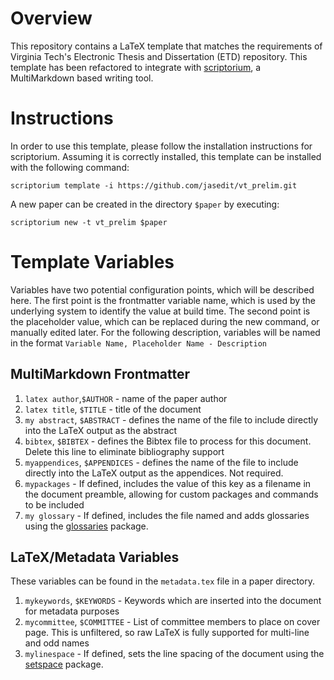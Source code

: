 # Overview

This repository contains a LaTeX template that matches the requirements of Virginia Tech's Electronic Thesis and Dissertation (ETD) repository. This template has been refactored to integrate with [scriptorium](https://github.com/jasedit/scriptorium), a MultiMarkdown based writing tool.

# Instructions

In order to use this template, please follow the installation instructions for scriptorium. Assuming it is correctly installed, this template can be installed with the following command:

```
scriptorium template -i https://github.com/jasedit/vt_prelim.git
```

A new paper can be created in the directory `$paper` by executing:

```
scriptorium new -t vt_prelim $paper
```

# Template Variables

Variables have two potential configuration points, which will be described here. The first point is the frontmatter variable name, which is used by the underlying system to identify the value at build time. The second point is the placeholder value, which can be replaced during the new command, or manually edited later. For the following description, variables will be named in the format `Variable Name, Placeholder Name - Description`

## MultiMarkdown Frontmatter
1. `latex author`,`$AUTHOR` - name of the paper author
2. `latex title`, `$TITLE` - title of the document
3. `my abstract`, `$ABSTRACT` - defines the name of the file to include directly into the LaTeX output as the abstract
4. `bibtex`, `$BIBTEX` - defines the Bibtex file to process for this document. Delete this line to eliminate bibliography support
5. `myappendices`, `$APPENDICES` - defines the name of the file to include directly into the LaTeX output as the appendices. Not required.
6. `mypackages` - If defined, includes the value of this key as a filename in the document preamble, allowing for custom packages and commands to be included
7. `my glossary` - If defined, includes the file named and adds glossaries using the [glossaries](https://www.ctan.org/pkg/glossaries) package.

## LaTeX/Metadata Variables

These variables can be found in the `metadata.tex` file in a paper directory.

1. `mykeywords`, `$KEYWORDS` - Keywords which are inserted into the document for metadata purposes
2. `mycommittee`, `$COMMITTEE` - List of committee members to place on cover page. This is unfiltered, so raw LaTeX is fully supported for multi-line and odd names
3. `mylinespace` - If defined, sets the line spacing of the document using the [setspace](http://www.ctan.org/tex-archive/macros/latex/contrib/setspace/) package.
